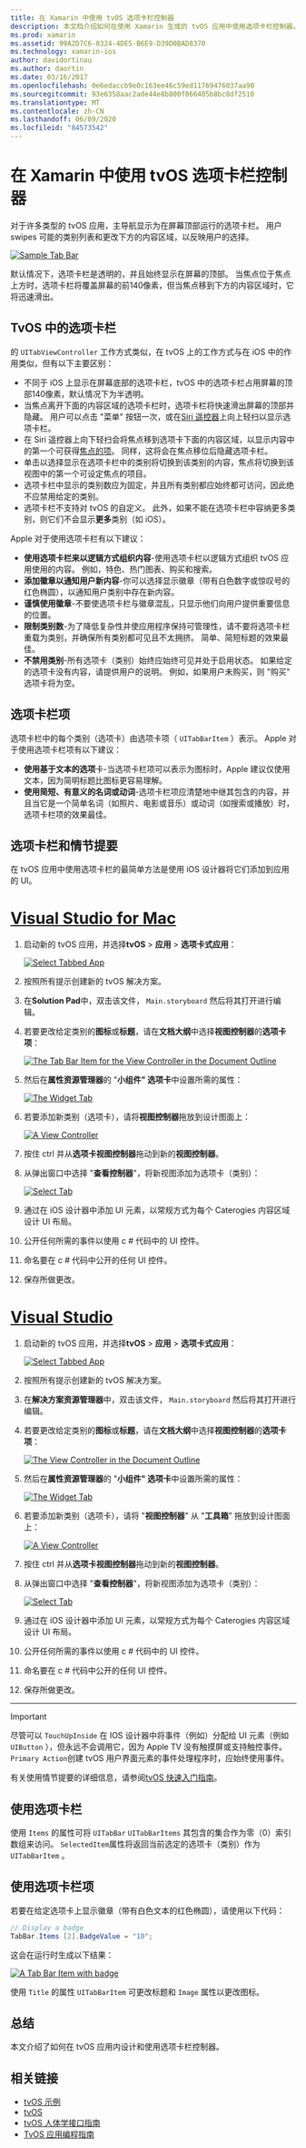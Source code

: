 ```yaml
---
title: 在 Xamarin 中使用 tvOS 选项卡栏控制器
description: 本文档介绍如何在使用 Xamarin 生成的 tvOS 应用中使用选项卡栏控制器。 它提供高级别的选项卡栏视图，并讨论选项卡栏项、情节提要集成和选项卡栏项。
ms.prod: xamarin
ms.assetid: 99A2D7C6-0324-4DE5-B6E9-D39D0BAD8370
ms.technology: xamarin-ios
author: davidortinau
ms.author: daortin
ms.date: 03/16/2017
ms.openlocfilehash: 0e6edaccb9e0c163ee46c59ed11769476037aa90
ms.sourcegitcommit: 93e6358aac2ade44e8b800f066405b8bc8df2510
ms.translationtype: MT
ms.contentlocale: zh-CN
ms.lasthandoff: 06/09/2020
ms.locfileid: "84573542"
---
```

# <a name="working-with-tvos-tab-bar-controllers-in-xamarin"></a>在 Xamarin 中使用 tvOS 选项卡栏控制器

对于许多类型的 tvOS 应用，主导航显示为在屏幕顶部运行的选项卡栏。 用户 swipes 可能的类别列表和更改下方的内容区域，以反映用户的选择。

[![](tab-bars-images/tab01.png "Sample Tab Bar")](tab-bars-images/tab01.png#lightbox)

默认情况下，选项卡栏是透明的，并且始终显示在屏幕的顶部。 当焦点位于焦点上方时，选项卡栏将覆盖屏幕的前140像素，但当焦点移到下方的内容区域时，它将迅速滑出。

<a name="Tab-Bars-in-tvOS"></a>

## <a name="tab-bars-in-tvos"></a>TvOS 中的选项卡栏

的 `UITabViewController` 工作方式类似，在 tvOS 上的工作方式与在 iOS 中的作用类似，但有以下主要区别：

- 不同于 iOS 上显示在屏幕底部的选项卡栏，tvOS 中的选项卡栏占用屏幕的顶部140像素，默认情况下为半透明。
- 当焦点离开下面的内容区域的选项卡栏时，选项卡栏将快速滑出屏幕的顶部并隐藏。 用户可以点击 "菜单" 按钮一次，或在[Siri 遥控器](~/ios/tvos/platform/remote-bluetooth.md#The-Siri-Remote)上向上轻扫以显示选项卡栏。
- 在 Siri 遥控器上向下轻扫会将焦点移到选项卡下面的内容区域，以显示内容中的第一个可获得[焦点的项](~/ios/tvos/app-fundamentals/navigation-focus.md#Focus-and-Selection)。 同样，这将会在焦点移位后隐藏选项卡栏。
- 单击以选择显示在选项卡栏中的类别将切换到该类别的内容，焦点将切换到该视图中的第一个可设定焦点的项目。
- 选项卡栏中显示的类别数应为固定，并且所有类别都应始终都可访问，因此绝不应禁用给定的类别。
- 选项卡栏不支持对 tvOS 的自定义。 此外，如果不能在选项卡栏中容纳更多类别，则它们不会显示**更多**类别（如 iOS）。

Apple 对于使用选项卡栏有以下建议：

- **使用选项卡栏来以逻辑方式组织内容**-使用选项卡栏以逻辑方式组织 tvOS 应用使用的内容。 例如，特色、热门图表、购买和搜索。
- **添加徽章以通知用户新内容**-你可以选择显示徽章（带有白色数字或惊叹号的红色椭圆），以通知用户类别中存在新内容。
- **谨慎使用徽章**-不要使选项卡栏与徽章混乱，只显示他们向用户提供重要信息的位置。
- **限制类别数**-为了降低复杂性并使应用程序保持可管理性，请不要将选项卡栏重载为类别，并确保所有类别都可见且不太拥挤。 简单、简短标题的效果最佳。
- **不禁用类别**-所有选项卡（类别）始终应始终可见并处于启用状态。 如果给定的选项卡没有内容，请提供用户的说明。 例如，如果用户未购买，则 "购买" 选项卡将为空。

<a name="Tab-Bar-Items"></a>

## <a name="tab-bar-items"></a>选项卡栏项

选项卡栏中的每个类别（选项卡）由选项卡项（ `UITabBarItem` ）表示。 Apple 对于使用选项卡栏项有以下建议：

- **使用基于文本的选项**卡-当选项卡栏项可以表示为图标时，Apple 建议仅使用文本，因为简明标题比图标更容易理解。
- **使用简短、有意义的名词或动词**-选项卡栏项应清楚地中继其包含的内容，并且当它是一个简单名词（如照片、电影或音乐）或动词（如搜索或播放）时，选项卡栏项的效果最佳。

<a name="Tab-Bars-and-Storyboards"></a>

## <a name="tab-bars-and-storyboards"></a>选项卡栏和情节提要

在 tvOS 应用中使用选项卡栏的最简单方法是使用 iOS 设计器将它们添加到应用的 UI。

# <a name="visual-studio-for-mac"></a>[Visual Studio for Mac](#tab/macos)

1. 启动新的 tvOS 应用，并选择**tvOS**  >  **应用**  >  **选项卡式应用**： 

    [![](tab-bars-images/tab02.png "Select Tabbed App")](tab-bars-images/tab02.png#lightbox)
1. 按照所有提示创建新的 tvOS 解决方案。
1. 在**Solution Pad**中，双击该文件， `Main.storyboard` 然后将其打开进行编辑。
1. 若要更改给定类别的**图标**或**标题**，请在**文档大纲**中选择**视图控制器**的**选项卡项**：

    [![](tab-bars-images/tab03a.png "The Tab Bar Item for the View Controller in the Document Outline")](tab-bars-images/tab03a.png#lightbox)
1. 然后在**属性资源管理器**的 "**小组件" 选项卡**中设置所需的属性： 

    [![](tab-bars-images/tab03.png "The Widget Tab")](tab-bars-images/tab03.png#lightbox)
1. 若要添加新类别（选项卡），请将**视图控制器**拖放到设计图面上： 

    [![](tab-bars-images/tab04.png "A View Controller")](tab-bars-images/tab04.png#lightbox)
1. 按住 ctrl 并从**选项卡视图控制器**拖动到新的**视图控制器**。
1. 从弹出窗口中选择 "**查看控制器**"，将新视图添加为选项卡（类别）： 

    [![](tab-bars-images/tab05.png "Select Tab")](tab-bars-images/tab05.png#lightbox)
1. 通过在 iOS 设计器中添加 UI 元素，以常规方式为每个 Caterogies 内容区域设计 UI 布局。
1. 公开任何所需的事件以使用 c # 代码中的 UI 控件。
1. 命名要在 c # 代码中公开的任何 UI 控件。
1. 保存所做更改。

# <a name="visual-studio"></a>[Visual Studio](#tab/windows)

1. 启动新的 tvOS 应用，并选择**tvOS**  >  **应用**  >  **选项卡式应用**： 

    [![](tab-bars-images/tab02vs.png "Select Tabbed App")](tab-bars-images/tab02vs.png#lightbox)
1. 按照所有提示创建新的 tvOS 解决方案。
1. 在**解决方案资源管理器**中，双击该文件， `Main.storyboard` 然后将其打开进行编辑。
1. 若要更改给定类别的**图标**或**标题**，请在**文档大纲**中选择**视图控制器**的**选项卡项**：

    [![](tab-bars-images/tab03avs.png "The View Controller in the Document Outline")](tab-bars-images/tab03avs.png#lightbox)
1. 然后在**属性资源管理器**的 "**小组件" 选项卡**中设置所需的属性： 

    [![](tab-bars-images/tab03vs.png "The Widget Tab")](tab-bars-images/tab03vs.png#lightbox)
1. 若要添加新类别（选项卡），请将 "**视图控制器**" 从 "**工具箱**" 拖放到设计图面上： 

    [![](tab-bars-images/tab04vs.png "A View Controller")](tab-bars-images/tab04vs.png#lightbox)
1. 按住 ctrl 并从**选项卡视图控制器**拖动到新的**视图控制器**。
1. 从弹出窗口中选择 "**查看控制器**"，将新视图添加为选项卡（类别）： 

    [![](tab-bars-images/tab05vs.png "Select Tab")](tab-bars-images/tab05vs.png#lightbox)
1. 通过在 iOS 设计器中添加 UI 元素，以常规方式为每个 Caterogies 内容区域设计 UI 布局。
1. 公开任何所需的事件以使用 c # 代码中的 UI 控件。
1. 命名要在 c # 代码中公开的任何 UI 控件。
1. 保存所做更改。

-----

> [!IMPORTANT]
> 尽管可以 `TouchUpInside` 在 IOS 设计器中将事件（例如）分配给 UI 元素（例如 `UIButton` ），但永远不会调用它，因为 Apple TV 没有触摸屏或支持触控事件。 `Primary Action`创建 tvOS 用户界面元素的事件处理程序时，应始终使用事件。

有关使用情节提要的详细信息，请参阅[tvOS 快速入门指南](~/ios/tvos/get-started/hello-tvos.md)。 

<a name="Working-with-Tab-Bars"></a>

## <a name="working-with-tab-bars"></a>使用选项卡栏

使用 `Items` 的属性可将 `UITabBar` `UITabBarItems` 其包含的集合作为零（0）索引数组来访问。 `SelectedItem`属性将返回当前选定的选项卡（类别）作为 `UITabBarItem` 。

<a name="Working-with-Tab-Bar-Items"></a>

## <a name="working-with-tab-bar-items"></a>使用选项卡栏项

若要在给定选项卡上显示徽章（带有白色文本的红色椭圆），请使用以下代码：

```csharp
// Display a badge
TabBar.Items [2].BadgeValue = "10";
```

这会在运行时生成以下结果：

[![](tab-bars-images/tab06.png "A Tab Bar Item with badge")](tab-bars-images/tab06.png#lightbox)

使用 `Title` 的属性 `UITabBarItem` 可更改标题和 `Image` 属性以更改图标。

<a name="Summary"></a>

## <a name="summary"></a>总结

本文介绍了如何在 tvOS 应用内设计和使用选项卡栏控制器。

## <a name="related-links"></a>相关链接

- [tvOS 示例](https://docs.microsoft.com/samples/browse/?products=xamarin&term=Xamarin.iOS+tvOS)
- [tvOS](https://developer.apple.com/tvos/)
- [tvOS 人体学接口指南](https://developer.apple.com/tvos/human-interface-guidelines/)
- [TvOS 应用编程指南](https://developer.apple.com/library/prerelease/tvos/documentation/General/Conceptual/AppleTV_PG/)
